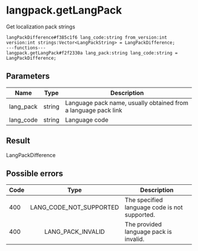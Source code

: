 # langpack.getLangPack
Get localization pack strings

```
langPackDifference#f385c1f6 lang_code:string from_version:int version:int strings:Vector<LangPackString> = LangPackDifference;
---functions---
langpack.getLangPack#f2f2330a lang_pack:string lang_code:string = LangPackDifference;
```

## Parameters
| Name | Type | Description |
| ---- | :----: | ----------- |
| lang_pack | string | Language pack name, usually obtained from a language pack link |
| lang_code | string | Language code |


## Result
LangPackDifference

## Possible errors
| Code | Type | Description |
| ---- | :----: | ----------- |
| 400 | LANG_CODE_NOT_SUPPORTED | The specified language code is not supported. |
| 400 | LANG_PACK_INVALID | The provided language pack is invalid. |


